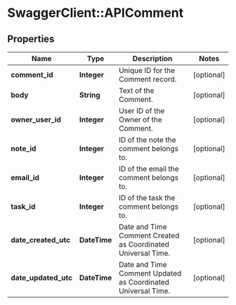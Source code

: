 # SwaggerClient::APIComment

## Properties
Name | Type | Description | Notes
------------ | ------------- | ------------- | -------------
**comment_id** | **Integer** | Unique ID for the Comment record. | [optional] 
**body** | **String** | Text of the Comment. | [optional] 
**owner_user_id** | **Integer** | User ID of the Owner of the Comment. | [optional] 
**note_id** | **Integer** | ID of the note the comment belongs to. | [optional] 
**email_id** | **Integer** | ID of the email the comment belongs to. | [optional] 
**task_id** | **Integer** | ID of the task the comment belongs to. | [optional] 
**date_created_utc** | **DateTime** | Date and Time Comment Created as Coordinated Universal Time. | [optional] 
**date_updated_utc** | **DateTime** | Date and Time Comment Updated as Coordinated Universal Time. | [optional] 


